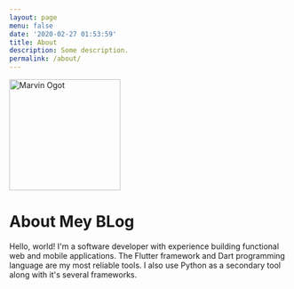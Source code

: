 ```yaml
---
layout: page
menu: false
date: '2020-02-27 01:53:59'
title: About
description: Some description.
permalink: /about/
---
```


<img class="img-rounded" src="/assets/img/uploads/potrait.png" alt="Marvin Ogot" width="200">

# About Mey BLog

Hello, world! I'm a software developer with experience building functional web and mobile applications.
The Flutter framework and Dart programming language are my most reliable tools. I also use Python as a 
secondary tool along with it's several frameworks.
